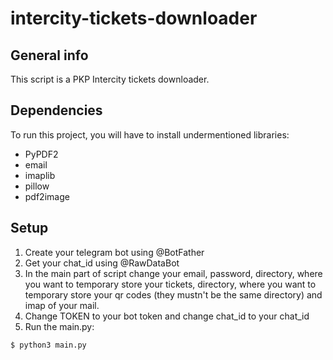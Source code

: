 # intercity-tickets-downloader
## General info
This script is a PKP Intercity tickets downloader.

## Dependencies
To run this project, you will have to install undermentioned libraries:
* PyPDF2
* email
* imaplib
* pillow
* pdf2image

## Setup
1. Create your telegram bot using @BotFather
2. Get your chat_id using @RawDataBot
3. In the main part of script change your email, password, directory, where you want to temporary store your tickets, directory, where you want to temporary store your qr codes (they mustn't be the same directory) and imap of your mail. 
4. Change TOKEN to your bot token and change chat_id to your chat_id
5. Run the main.py:
```
$ python3 main.py
```

